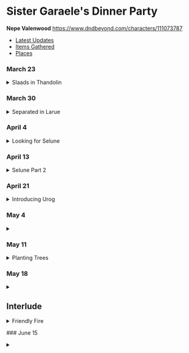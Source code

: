 # Sister Garaele's Dinner Party

**Nepe Valenwood**  https://www.dndbeyond.com/characters/111073787

- [Latest Updates](#eof)
- [Items Gathered](https://github.com/lkemery/Nepe/blob/main/items.md#items-gathered)
- [Places](places.md)


### March 23
<details>
<summary> Slaads in Thandolin </summary>

```
Aspen Casted Divination with Poor Rustle and saw a battle where Nepe and Balazar almost Die.
Based on the vision we're going to appeal to Selune to help us with the upcoming battle.
We see Slaad Tracks into Thandolin. Then they turn into regular tracks size of regular men into town.
We check with Tolbin at the Stonhill in regarding the strangers. He mentions Harbon left and came back.
A Slaad took over Harbon's form!
Outisde in Harbon Westors shed, he returns to slaad form. Casted Fireball on the Slaad and destroy the slaad.
Killed the Gray, Red and Death Slaad in Thandolin
We have a long Rest after the battle
Town is missing the tavern boy.
We take off to Silver Moon to see if we can talk/commune with Selune.
Aspen Lands on a path in trees similar to the ones in the Book Lore of Larue.
Balazar in edge of cave above the forest.
I wound up in the place where we Long rested in the Book Lore of Larue.
```

</details>


### March 30
<details>
<summary>Separated in Larue</summary>

```
All characters separated in Larue. 

Balazar in cave lost bag of holding, has Nepe's cloak and Aspens staff

Found's Nepe's Lute
Edge of the stream, with Aspens cloak and and missing my bracelet. 
Nepe find the bag of holding. I start walking back towards the Great Elm tree.
Aspen missing bracelet and cloak, she finds balazars weapons.
Killed a Berzerker and add great axe added to bag of holding
Aspen and Nepe Meet up and find Varys and Sarlel
Hen egg size garnet, amethyst, aquamarine, pink tourmaline, ...., ....
- Boat Use: Shrimpkin - row open fold
Picking up crystal quarts
Small stack of uncut gems.

Took a short Rest
```

</details>


### April 4
<details>
<summary> Looking for Selune </summary>

```
Attacked By ghasts 

Malaar tells to leave as we land on the island
We find 600 pea sized garnets. 

We fight 

Gargoyles 
Dao 
Behir: https://www.dndbeyond.com/monsters/16804-behir
- Neep got swallowed and killed by the Behir
- saved by balazar

The bile from the Behir is good for polychrome potion.  We bottle two, great for changing your colors.  
We find the Avatar of Selune.  
We rest in the tiny hut with the Avatar. 
```

</details> 

### April 13 
<details> 
<summary>Selune Part 2</summary>

```
So Aspen went ahead with the Avatar and scouted before they left to meet up with Selune

Found a duck boat 
- "waddle" is word for forward
- "quack" word for stop
- The rudder allow for stearing

I pickup up Balazar and we go to the next room where Nepe messes with a Cloaker. 
https://www.dndbeyond.com/monsters/16826-cloaker

Balazar got hit by the brown note.  Pooped his pants 
Nepe and Balazar are frightened

Take the duck boat to an area we couldn't explore before. 

We find 4 baskalisks with a peice of the axe. Kill all 4. 

https://www.dndbeyond.com/monsters/16801-basilisk

Found the googles "Eyes of Minute Seeing".  
+advantange of investigation while examining 

After killing the Trolls under one bed: 
- greater healing potion
- quiver of 20 silvered arrows
- Gnome sized Wooden set of dentures with mother of perls. 

Under the second bed: 
- Sack of 120G 900s 
- Found other peice of axe 

Under third bed: 
- 4 gems unknown

8 bezerkers fought but 5 were enclosed in a bead of force.  (have 2 left)
https://www.dndbeyond.com/magic-items/4583-bead-of-force

- 3 Pickaxes of Force ( +2 strength modifiers )
```

</details> 

### April 21 
<details> 
<summary>Introducing Urog</summary>

```
Aspen is back with Sarel who absorbs the unicorn and turns into Selune.  

Varis explained to Selune what kind of trouble our party.   

Balazar get his axed fixed.  

Selune asks us to seal off the Underdark and put Varyis on the Throne.  

Large Half Orc Berzerker wearing Armor and has a Long Lance.  His name is Urog DaBub.  

We take a long rest.  

Varis teleports us back to Stone Hill Inn, but we travel back to Trancendor Mannor. 

We meet the Fighter Hafling Bruce who can turn into a Giant.  

However we know there are two more slaads left.  A Blue and a Green Slaads are still on the Loose.  

Falcons Hunting Lodge has a bunch of Orcs  

We are teleported to Falcons hunting lodge to help. 

We killed abunch of orcs and found out that Lord Never hired these Orcs to be apart of his army.  

Selune is trying trying to close the underdark with a Ent Tree

```

</details> 


### May 4 
<details>
<summary></summary>
</details> 

### May 11
<details>
<summary>Planting Trees</summary>

```
Varis Transports the party to Neverwinter Library (House of Knowledge).
Party planted an Ent tree in the library grounds to seal off the underdark
Party planted an Ent tree in the graveyard, fought skeletons and bone monsters
Party planted an Ent tree in Chasm District, fought 3 assassins
Party took a long rest at the Library.
```

</details>

### May 18 
<details>
<summary></summary>

```
Party planted an Ent tree in the back of the castle and was attacked by monsters
Party planted an Ent tree in the front of the castle 
Attacked by 9 knights and a dark paladin...party nearly died, Urag died. 
Aspen was turned into an Ape and flung Poo.. Nepe takes mental notes.. 

After killing the enemies, Lissett and Allessaria emerge from the 
castle as Varis and Selune enter castle grounds.
Varis accidentally killed Lissett and Allessaria with a fireball.

```
</details>

## Interlude 

<details>
<summary>Friendly Fire</summary>

Along a crowded street headed to the waterfront, two dock workers shoot the breeze.

“Did you hear the throne changed hands again?”

“Really?! I just got used to the new queen, or rather I got used to avoiding the new queen’s minions. Who’s the new ruler?”

“Varis Galanodel. He used to work for the queen, I think”

“Wait, wasn’t he in charge of the library for a while? I’m pretty sure that’s ‘the disorganized goober’ that Atlavast used to complain about on trivia nights. Something about a new card catalog, maybe?”

“Yeah, that’s the same guy. Some adventurers overthrew the queen or something, I guess he was the next choice. Maybe he’ll be better, or at least less cruel than the last two. I also heard Varis’s queen is a goddess”

“That good looking, huh?”

“No, I mean, yeah, she’s gorgeous, but I was saying she’s literally a goddess. Goddess of a silver forest or maybe nature in general, I can’t remember”

“Think the new guy will be any good?”

“I mean, he can’t be worse. Seems like he’s on the right track. There’s a justice system now, so no more vengeful guards locking people away. Apparently, you have to prove someone did something wrong before execution, and get this, they even get a chance to defend themselves! He also has a plan for kid’s schools, if you can believe it. I guess instead of apprenticeships, kids will go to school for a bit. I don’t know, I feel like the workforce is going to miss the 6-12 year olds that made up the backbone of menial labor.”

“Who is gonna pay for all of that? Taxes will be crushing”

“That’s the thing, I think for now a lot of the process is being funded by the nobles. I think they’re paying more and nothing is changing for us. I think it's penance for the way they treated the chasm district under the queen. He was going to throw them out of the city and take over the trade houses if they didn’t agree. After word spread about how he fire-balled the queen and her priestess, they all buckled pretty quick”

“Did you hear about the big party at the castle last week?”

“No, what was it for?”

“I heard it was in honor of the group of adventurers, probably the same ones that overthrew the queen”

“Oh, right. The fiery freaks? The friendly feinds? The fainting fairies? Gosh, what was their name? They planted all the talking trees too, right?

“Those are treants, they sealed off the underdark and reinforced the city, acting as eyes and ears for any imminent danger. And the adventurers are called The Friendly Fire. Varis named them protectors of the city, so they’re at least on our side and not just a bunch of money hungry mercenaries”

“Their name could be better”

“Regardless, I’m sure Varis will ask them to help keep the city safe, maybe even make improvements, like with the trees”

</details>

<a id="eof"> ### June 15 </a>
<details>
<summary></summary>

```

```
</details>













